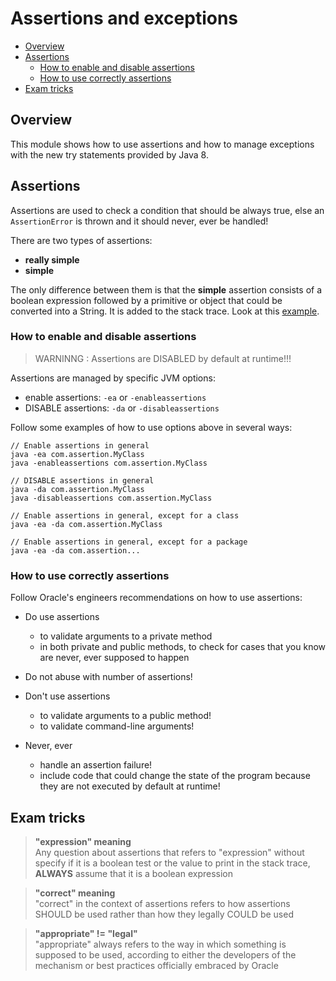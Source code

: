 # Assertions and exceptions
+ [Overview](#overview)
+ [Assertions](#assertions)
    - [How to enable and disable assertions](#how-to-enable-and-disable-assertions)
    - [How to use correctly assertions](#how-to-use-correctly-assertions)
+ [Exam tricks](#exam-tricks)


## Overview
This module shows how to use assertions and how to manage exceptions with the new try statements provided by Java 8.

## Assertions
Assertions are used to check a condition that should be always true, else an ``AssertionError`` is thrown and it should never, ever be handled!

There are two types of assertions:
 * __really simple__
 * __simple__

The only difference between them is that the __simple__ assertion consists of a boolean expression followed by a primitive or object that could be converted into a String. 
It is added to the stack trace. Look at this [example](/src/assertion/Assertion.java).

### How to enable and disable assertions

> WARNINNG : Assertions are DISABLED by default at runtime!!!

Assertions are managed by specific JVM options:
 * enable assertions: ``-ea`` or ``-enableassertions`` 
 * DISABLE assertions: ``-da`` or ``-disableassertions`` 

Follow some examples of how to use options above in several ways: 
```
// Enable assertions in general
java -ea com.assertion.MyClass
java -enableassertions com.assertion.MyClass

// DISABLE assertions in general
java -da com.assertion.MyClass
java -disableassertions com.assertion.MyClass

// Enable assertions in general, except for a class
java -ea -da com.assertion.MyClass

// Enable assertions in general, except for a package
java -ea -da com.assertion...
```

### How to use correctly assertions
Follow Oracle's engineers recommendations on how to use assertions:
 * Do use assertions
   - to validate arguments to a private method
   - in both private and public methods, to check for cases that you know are never, ever supposed to happen
   
 * Do not abuse with number of assertions!
 * Don't use assertions 
   - to validate arguments to a public method!
   - to validate command-line arguments!
 * Never, ever 
   - handle an assertion failure!
   - include code that could change the state of the program because they are not executed by default at runtime!
 
## Exam tricks
> **"expression" meaning** \
> Any question about assertions that refers to "expression" without specify if it is a boolean test or 
> the value to print in the stack trace, **ALWAYS** assume that it is a boolean expression 

> **"correct" meaning** \
> "correct" in the context of assertions refers to how assertions SHOULD be used rather than how they legally COULD be used

> **"appropriate" != "legal"** \
>"appropriate" always refers to the way in which something is supposed to be used, according to either 
> the developers of the mechanism or best practices officially embraced by Oracle